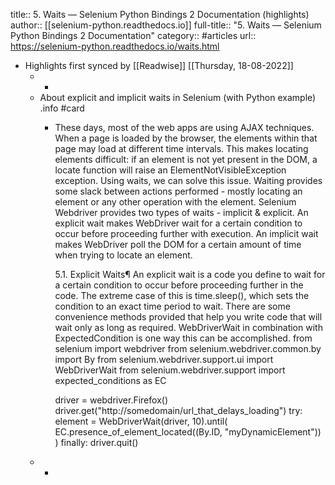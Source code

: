 title:: 5. Waits — Selenium Python Bindings 2 Documentation (highlights)
author:: [[selenium-python.readthedocs.io]]
full-title:: "5. Waits — Selenium Python Bindings 2 Documentation"
category:: #articles
url:: https://selenium-python.readthedocs.io/waits.html

- Highlights first synced by [[Readwise]] [[Thursday, 18-08-2022]]
	- -
	- About explicit and implicit waits in Selenium (with Python example) .info #card
		- These days, most of the web apps are using AJAX techniques.  When a page is
		  loaded by the browser, the elements within that page may load at different time
		  intervals.  This makes locating elements difficult: if an element is not yet
		  present in the DOM, a locate function will raise an ElementNotVisibleException
		  exception.  Using waits, we can solve this issue.  Waiting provides some slack
		  between actions performed - mostly locating an element or any other operation
		  with the element.
		  Selenium Webdriver provides two types of waits - implicit & explicit.  An
		  explicit wait makes WebDriver wait for a certain condition to occur before
		  proceeding further with execution.  An implicit wait makes WebDriver poll the
		  DOM for a certain amount of time when trying to locate an element.
		  
		  5.1. Explicit Waits¶
		  An explicit wait is a code you define to wait for a certain condition to occur
		  before proceeding further in the code.  The extreme case of this is
		  time.sleep(), which sets the condition to an exact time period to wait.  There
		  are some convenience methods provided that help you write code that will wait
		  only as long as required.  WebDriverWait in combination with ExpectedCondition
		  is one way this can be accomplished.
		  from selenium import webdriver
		  from selenium.webdriver.common.by import By
		  from selenium.webdriver.support.ui import WebDriverWait
		  from selenium.webdriver.support import expected_conditions as EC
		  
		  driver = webdriver.Firefox()
		  driver.get("http://somedomain/url_that_delays_loading")
		  try:
		    element = WebDriverWait(driver, 10).until(
		        EC.presence_of_element_located((By.ID, "myDynamicElement"))
		    )
		  finally:
		    driver.quit()
	- -